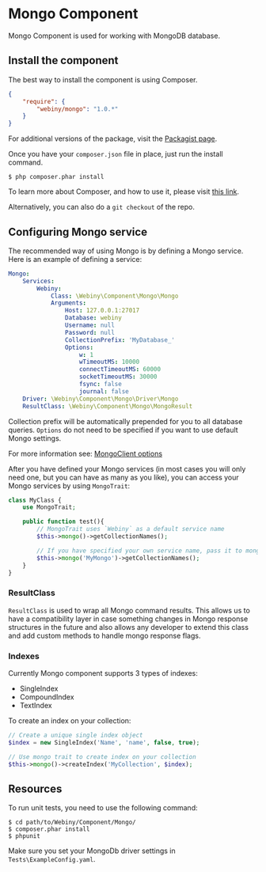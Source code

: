 Mongo Component
=================

Mongo Component is used for working with MongoDB database.

Install the component
---------------------
The best way to install the component is using Composer.

```json
{
    "require": {
        "webiny/mongo": "1.0.*"
    }
}
```
For additional versions of the package, visit the [Packagist page](https://packagist.org/packages/webiny/mongo).

Once you have your `composer.json` file in place, just run the install command.

    $ php composer.phar install

To learn more about Composer, and how to use it, please visit [this link](https://getcomposer.org/doc/01-basic-usage.md).

Alternatively, you can also do a `git checkout` of the repo.

## Configuring Mongo service

The recommended way of using Mongo is by defining a Mongo service. Here is an example of defining a service:

```yaml
Mongo:
    Services:
        Webiny:
            Class: \Webiny\Component\Mongo\Mongo
            Arguments:
                Host: 127.0.0.1:27017
                Database: webiny
                Username: null
                Password: null
                CollectionPrefix: 'MyDatabase_'
                Options:
                    w: 1
                    wTimeoutMS: 10000
                    connectTimeoutMS: 60000
                    socketTimeoutMS: 30000
                    fsync: false
                    journal: false
    Driver: \Webiny\Component\Mongo\Driver\Mongo
    ResultClass: \Webiny\Component\Mongo\MongoResult

```

Collection prefix will be automatically prepended for you to all database queries.
`Options` do not need to be specified if you want to use default Mongo settings.

For more information see: [MongoClient options](http://php.net/manual/en/mongoclient.construct.php)

After you have defined your Mongo services (in most cases you will only need one, but you can have as many as you like), you can access your Mongo services by using `MongoTrait`:

```php
class MyClass {
    use MongoTrait;

    public function test(){
        // MongoTrait uses `Webiny` as a default service name
        $this->mongo()->getCollectionNames();

        // If you have specified your own service name, pass it to mongo method
        $this->mongo('MyMongo')->getCollectionNames();
    }
}
```

### ResultClass
`ResultClass` is used to wrap all Mongo command results. This allows us to have a compatibility layer in case something changes in Mongo response structures in the future
and also allows any developer to extend this class and add custom methods to handle mongo response flags.

### Indexes
Currently Mongo component supports 3 types of indexes:
- SingleIndex
- CompoundIndex
- TextIndex

To create an index on your collection:
```php
// Create a unique single index object
$index = new SingleIndex('Name', 'name', false, true);

// Use mongo trait to create index on your collection
$this->mongo()->createIndex('MyCollection', $index);
```

Resources
---------

To run unit tests, you need to use the following command:

    $ cd path/to/Webiny/Component/Mongo/
    $ composer.phar install
    $ phpunit

Make sure you set your MongoDb driver settings in `Tests\ExampleConfig.yaml`.